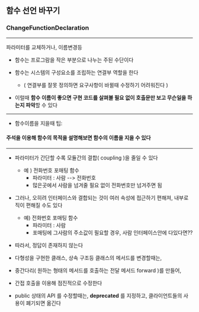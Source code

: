 ## 함수 선언 바꾸기
### ChangeFunctionDeclaration

---

파라미터를 교체하거나, 이름변경등

- 함수는 프로그람을 작은 부분으로 나누는 주된 수단이다


- 함수는 시스템의 구성요소를 조립하는 연결부 역할을 한다
  - ( 연결부를 잘못 정의하면 요구사항이 바뀔때 수정하기 어려워진다 )


- 이럴때 **함수 이름이 좋으면 구현 코드를 살펴볼 필요 없이 호출문만 보고 무슨일을 하는지 파악**할 수 있다

---

- 함수이름을 지을때 팁:

#### 주석을 이용해 함수의 목적을 설명해보면 함수의 이름을 지을 수 있다

---

- 파라미터가 간단할 수록 모듈간의 결합( coupling )을 줄일 수 있다
  - 예 ) 전화번호 포매팅 함수
    - 파라미터 : 사람 --> 전화번호
    - 많은곳에서 사람을 넘겨줄 필요 없이 전화번호만 넘겨주면 됨


- 그러나, 오히려 인터페이스와 결합되는 것이 여러 속성에 접근하기 편해져, 내부로직이 편해질 수도 있다
  - 예) 전화번호 포매팅 함수
    - 파라미터 : 사람
    - 포매팅에 그사람의 주소값이 필요할 경우, 사람 인터페이스안에 다있다면??


- 따라서, 정답이 존재하지 않는다


- 다형성을 구현한 클래스, 상속 구조등 클래스의 메서드를 변경할때는,
- 중간다리( 원하는 형태의 메서드를 호출하는 전달 메서드 forward )를 만들어,
- 간접 호출을 이용해 점진적으로 수정한다


- public 상태의 API 를 수정할때는, **deprecated** 를 지정하고, 클라이언트들의 사용이 폐기되면 옮긴다